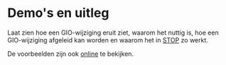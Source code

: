 # Demo's en uitleg

Laat zien hoe een GIO-wijziging eruit ziet, waarom het nuttig is, hoe een 
GIO-wijziging afgeleid kan worden en waarom het in [STOP](https://koop.gitlab.io/STOP/voorinzage/standaard-preview-b/)
zo werkt.

De voorbeelden zijn ook [online](https://STOPwerk.github.io/geo-tools/voorbeelden) te bekijken.